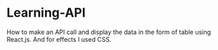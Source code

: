 # Learning-API
How to make an API call and display the data in the form of table using React.js. And for effects I used CSS.
